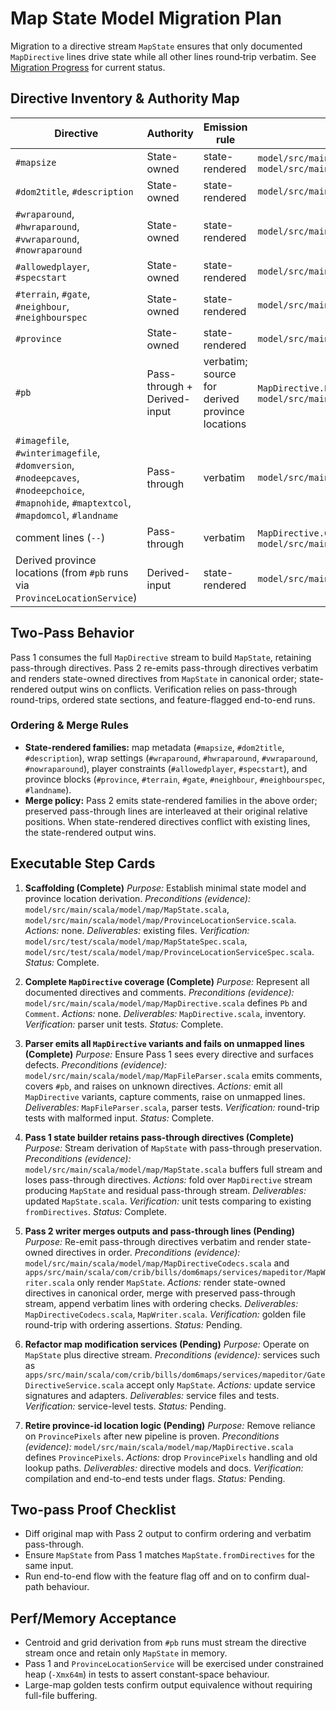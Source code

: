 # Map State Model Migration Plan

Migration to a directive stream `MapState` ensures that only documented `MapDirective` lines drive state while all other lines round‑trip verbatim. See [Migration Progress](map_state_model_migration_progress.md) for current status.

## Directive Inventory & Authority Map
| Directive | Authority | Emission rule | Status (evidence) |
| --- | --- | --- | --- |
| `#mapsize` | State-owned | state-rendered | `model/src/main/scala/model/map/MapDirective.scala`, `model/src/main/scala/model/map/MapState.scala` |
| `#dom2title`, `#description` | State-owned | state-rendered | `model/src/main/scala/model/map/MapDirective.scala` |
| `#wraparound`, `#hwraparound`, `#vwraparound`, `#nowraparound` | State-owned | state-rendered | `model/src/main/scala/model/map/MapDirective.scala` |
| `#allowedplayer`, `#specstart` | State-owned | state-rendered | `model/src/main/scala/model/map/MapDirective.scala` |
| `#terrain`, `#gate`, `#neighbour`, `#neighbourspec` | State-owned | state-rendered | `model/src/main/scala/model/map/MapDirective.scala` |
| `#province` | State-owned | state-rendered | `model/src/main/scala/model/map/MapDirective.scala` |
| `#pb` | Pass-through + Derived-input | verbatim; source for derived province locations | `MapDirective.Pb` in `model/src/main/scala/model/map/MapDirective.scala` |
| `#imagefile`, `#winterimagefile`, `#domversion`, `#nodeepcaves`, `#nodeepchoice`, `#mapnohide`, `#maptextcol`, `#mapdomcol`, `#landname` | Pass-through | verbatim | `model/src/main/scala/model/map/MapDirective.scala` |
| comment lines (`--`) | Pass-through | verbatim | `MapDirective.Comment` in `model/src/main/scala/model/map/MapDirective.scala` |
| Derived province locations (from `#pb` runs via `ProvinceLocationService`) | Derived-input | state-rendered | `model/src/main/scala/model/map/ProvinceLocationService.scala` |

## Two-Pass Behavior
Pass 1 consumes the full `MapDirective` stream to build `MapState`, retaining pass-through directives. Pass 2 re-emits pass-through directives verbatim and renders state-owned directives from `MapState` in canonical order; state-rendered output wins on conflicts. Verification relies on pass-through round-trips, ordered state sections, and feature-flagged end-to-end runs.

### Ordering & Merge Rules
- **State-rendered families:** map metadata (`#mapsize`, `#dom2title`, `#description`), wrap settings (`#wraparound`, `#hwraparound`, `#vwraparound`, `#nowraparound`), player constraints (`#allowedplayer`, `#specstart`), and province blocks (`#province`, `#terrain`, `#gate`, `#neighbour`, `#neighbourspec`, `#landname`).
- **Merge policy:** Pass 2 emits state-rendered families in the above order; preserved pass-through lines are interleaved at their original relative positions. When state-rendered directives conflict with existing lines, the state-rendered output wins.

## Executable Step Cards
1. **Scaffolding (Complete)**
   *Purpose:* Establish minimal state model and province location derivation.
   *Preconditions (evidence):* `model/src/main/scala/model/map/MapState.scala`, `model/src/main/scala/model/map/ProvinceLocationService.scala`.
   *Actions:* none.
   *Deliverables:* existing files.
   *Verification:* `model/src/test/scala/model/map/MapStateSpec.scala`, `model/src/test/scala/model/map/ProvinceLocationServiceSpec.scala`.
   *Status:* Complete.

2. **Complete `MapDirective` coverage (Complete)**
   *Purpose:* Represent all documented directives and comments.
   *Preconditions (evidence):* `model/src/main/scala/model/map/MapDirective.scala` defines `Pb` and `Comment`.
   *Actions:* none.
   *Deliverables:* `MapDirective.scala`, inventory.
   *Verification:* parser unit tests.
   *Status:* Complete.

3. **Parser emits all `MapDirective` variants and fails on unmapped lines (Complete)**
   *Purpose:* Ensure Pass 1 sees every directive and surfaces defects.
   *Preconditions (evidence):* `model/src/main/scala/model/map/MapFileParser.scala` emits comments, covers `#pb`, and raises on unknown directives.
   *Actions:* emit all `MapDirective` variants, capture comments, raise on unmapped lines.
   *Deliverables:* `MapFileParser.scala`, parser tests.
   *Verification:* round-trip tests with malformed input.
   *Status:* Complete.

4. **Pass 1 state builder retains pass-through directives (Complete)**
   *Purpose:* Stream derivation of `MapState` with pass-through preservation.
   *Preconditions (evidence):* `model/src/main/scala/model/map/MapState.scala` buffers full stream and loses pass-through directives.
   *Actions:* fold over `MapDirective` stream producing `MapState` and residual pass-through stream.
   *Deliverables:* updated `MapState.scala`.
   *Verification:* unit tests comparing to existing `fromDirectives`.
   *Status:* Complete.

5. **Pass 2 writer merges outputs and pass-through lines (Pending)**
   *Purpose:* Re-emit pass-through directives verbatim and render state-owned directives in order.
   *Preconditions (evidence):* `model/src/main/scala/model/map/MapDirectiveCodecs.scala` and `apps/src/main/scala/com/crib/bills/dom6maps/services/mapeditor/MapWriter.scala` only render `MapState`.
   *Actions:* render state-owned directives in canonical order, merge with preserved pass-through stream, append verbatim lines with ordering checks.
   *Deliverables:* `MapDirectiveCodecs.scala`, `MapWriter.scala`.
   *Verification:* golden file round-trip with ordering assertions.
   *Status:* Pending.

6. **Refactor map modification services (Pending)**
   *Purpose:* Operate on `MapState` plus directive stream.
   *Preconditions (evidence):* services such as `apps/src/main/scala/com/crib/bills/dom6maps/services/mapeditor/GateDirectiveService.scala` accept only `MapState`.
   *Actions:* update service signatures and adapters.
   *Deliverables:* service files and tests.
   *Verification:* service-level tests.
   *Status:* Pending.

7. **Retire province-id location logic (Pending)**
   *Purpose:* Remove reliance on `ProvincePixels` after new pipeline is proven.
   *Preconditions (evidence):* `model/src/main/scala/model/map/MapDirective.scala` defines `ProvincePixels`.
   *Actions:* drop `ProvincePixels` handling and old lookup paths.
   *Deliverables:* directive models and docs.
   *Verification:* compilation and end-to-end tests under flags.
   *Status:* Pending.

## Two-pass Proof Checklist
- Diff original map with Pass 2 output to confirm ordering and verbatim pass-through.
- Ensure `MapState` from Pass 1 matches `MapState.fromDirectives` for the same input.
- Run end-to-end flow with the feature flag off and on to confirm dual-path behaviour.

## Perf/Memory Acceptance
- Centroid and grid derivation from `#pb` runs must stream the directive stream once and retain only `MapState` in memory.
- Pass 1 and `ProvinceLocationService` will be exercised under constrained heap (`-Xmx64m`) in tests to assert constant-space behaviour.
- Large-map golden tests confirm output equivalence without requiring full-file buffering.

